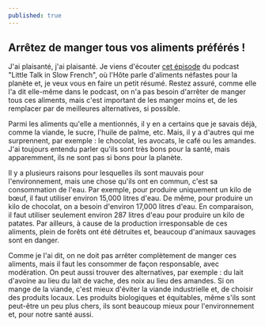 ```yaml
---
published: true
---
```

## Arrêtez de manger tous vos aliments préférés !

J'ai plaisanté, j'ai plaisanté. Je viens d'écouter [cet épisode](https://open.spotify.com/episode/4Y0V5eWg4EmWltK5gNcFlu?si=eZXwL3ulSfGTIVakdd_UaA) du podcast "Little Talk in Slow French", où l'Hôte parle d'aliments néfastes pour la planète et, je veux vous en faire un petit résumé. Restez assuré, comme elle l'a dit elle-même dans le podcast, on n'a pas besoin d'arrêter de manger tous ces aliments, mais c'est important de les manger moins et, de les remplacer par de meilleures alternatives, si possible.

Parmi les aliments qu'elle a mentionnés, il y en a certains que je savais déjà, comme la viande, le sucre, l'huile de palme, etc. Mais, il y a d'autres qui me surprennent, par exemple : le chocolat, les avocats, le café ou les amandes. J'ai toujours entendu parler qu'ils sont très bons pour la santé, mais apparemment, ils ne sont pas si bons pour la planète.

Il y a plusieurs raisons pour lesquelles ils sont mauvais pour l'environnement, mais une chose qu'ils ont en commun, c'est sa consommation de l'eau. Par exemple, pour produire uniquement un kilo de bœuf, il faut utiliser environ 15,000 litres d'eau. De même, pour produire un kilo de chocolat, on a besoin d'environ 17,000 litres d'eau. En comparaison, il faut utiliser seulement environ 287 litres d'eau pour produire un kilo de patates. Par ailleurs, à cause de la production irresponsable de ces aliments, plein de forêts ont été détruites et, beaucoup d'animaux sauvages sont en danger.

Comme je l'ai dit, on ne doit pas arrêter complètement de manger ces aliments, mais il faut les consommer de façon responsable, avec modération. On peut aussi trouver des alternatives, par exemple : du lait d'avoine au lieu du lait de vache, des noix au lieu des amandes. Si on mange de la viande, c'est mieux d'éviter la viande industrielle et, de choisir des produits locaux. Les produits biologiques et équitables, même s'ils sont peut-être un peu plus chers, ils sont beaucoup mieux pour l'environnement et, pour notre santé aussi.
